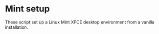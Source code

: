 # Mint setup

These script set up a Linux Mint XFCE desktop environment from a vanilla installation.
